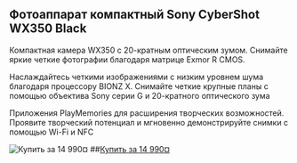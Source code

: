 ## Фотоаппарат компактный Sony CyberShot WX350 Black

Компактная камера WX350 с 20-кратным оптическим зумом. Снимайте яркие четкие фотографии благодаря матрице Exmor R CMOS.

Наслаждайтесь четкими изображениями с низким уровнем шума благодаря процессору BIONZ X. Снимайте четкие крупные планы с помощью объектива Sony серии G и 20-кратного оптического зума

Приложения PlayMemories для расширения творческих возможностей. Проявите творческий потенциал и мгновенно демонстрируйте снимки с помощью Wi-Fi и NFC

![Купить за 14 990¤](https://img.mvideo.ru/Pdb/10006047b.jpg)
##[Купить за 14 990¤](https://img.mvideo.ru/Pdb)

